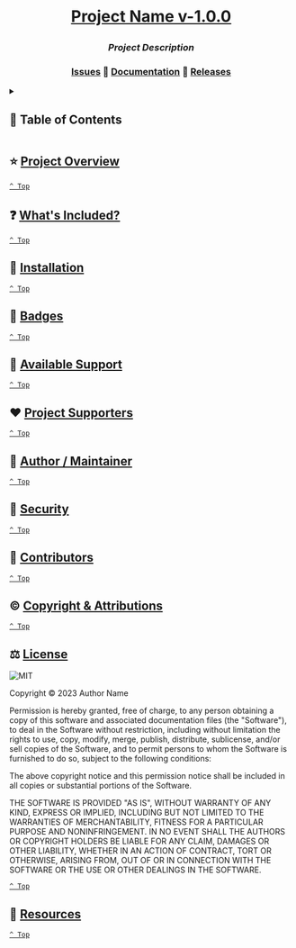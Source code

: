 <h1 align="center">

[Project Name v-1.0.0](https://github.com/user/repo/releases/tag/v-1.0.0)

</h1>

<h3 align="center"><em>
Project Description 
</em></h3>


<h3 align="center">
<a href="https://github.com/user/repo/issues" target="_blank">Issues</a>
🔹
<a href="https://docs.example.com" target="_blank">Documentation</a>
🔹
<a href="https://github.com/user/repo/releases" target="_blank">Releases</a>
</h3>

<details><summary><h2><a name="toc">📖 Table of Contents</a></h2></summary>

- [Project Overview](#-project-overview)
- [What's Included?](#-whats-included)
- [Installation](#-installation)
- [Badges](#-badges)
- [Available Support](#-available-support)
- [Project Supporters](#-project-supporters)
- [Author/Maintainer](#-author--maintainer)
- [Security](#-security)
- [Contributors](#-contributors)
- [Copyright & Attributions](#-copyright--attributions)
- [License](#-license)
- [Resources](#-resources)

</details>

## ⭐ [Project Overview](#toc)



[`^ Top`](#toc)

## ❓ [What's Included?](#toc)



[`^ Top`](#toc)

## 📂 [Installation](#toc)



[`^ Top`](#toc)

## 📛 [Badges](#toc)



[`^ Top`](#toc)

## 💪 [Available Support](#toc)



[`^ Top`](#toc)

## ❤️ [Project Supporters](#toc)



[`^ Top`](#toc)

## 🚧 [Author / Maintainer](#toc)



[`^ Top`](#toc)

## 🔐 [Security](#toc)



[`^ Top`](#toc)

## 💎 [Contributors](#toc)



[`^ Top`](#toc)

## ©️ [Copyright & Attributions](#toc)



[`^ Top`](#toc)

## ⚖️ [License](#toc)

![MIT](https://img.shields.io/badge/License-MIT-gold)

Copyright © 2023 Author Name

Permission is hereby granted, free of charge, to any person obtaining a copy of this software and associated documentation files (the "Software"), to deal in the Software without restriction, including without limitation the rights to use, copy, modify, merge, publish, distribute, sublicense, and/or sell copies of the Software, and to permit persons to whom the Software is furnished to do so, subject to the following conditions:

The above copyright notice and this permission notice shall be included in all copies or substantial portions of the Software.

THE SOFTWARE IS PROVIDED "AS IS", WITHOUT WARRANTY OF ANY KIND, EXPRESS OR IMPLIED, INCLUDING BUT NOT LIMITED TO THE WARRANTIES OF MERCHANTABILITY, FITNESS FOR A PARTICULAR PURPOSE AND NONINFRINGEMENT. IN NO EVENT SHALL THE AUTHORS OR COPYRIGHT HOLDERS BE LIABLE FOR ANY CLAIM, DAMAGES OR OTHER LIABILITY, WHETHER IN AN ACTION OF CONTRACT, TORT OR OTHERWISE, ARISING FROM, OUT OF OR IN CONNECTION WITH THE SOFTWARE OR THE USE OR OTHER DEALINGS IN THE SOFTWARE.

[`^ Top`](#toc)

## 📖 [Resources](#toc)



[`^ Top`](#toc)
